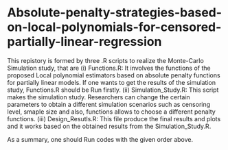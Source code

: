 # Absolute-penalty-strategies-based-on-local-polynomials-for-censored-partially-linear-regression

This repistory is formed by three .R scripts to realize the Monte-Carlo Simulation study, that are
(i) Functions.R: It involves the functions of the proposed Local polynomial estimators based on absolute penalty functions for partially linear models. If one wants to get the results of the simulation study, Functions.R should be Run firstly.
(ii) Simulation_Study.R: This script makes the simulation study. Researchers can change the certain parameters to obtain a different simulation scenarios such as censoring level, smaple size and also, functions allows to choose a different penalty functions. 
(iii) Design_Resutls.R: This file produce the final results and plots and it works based on the obtained results from the Simulation_Study.R.

As a summary, one should Run codes with the given order above. 
